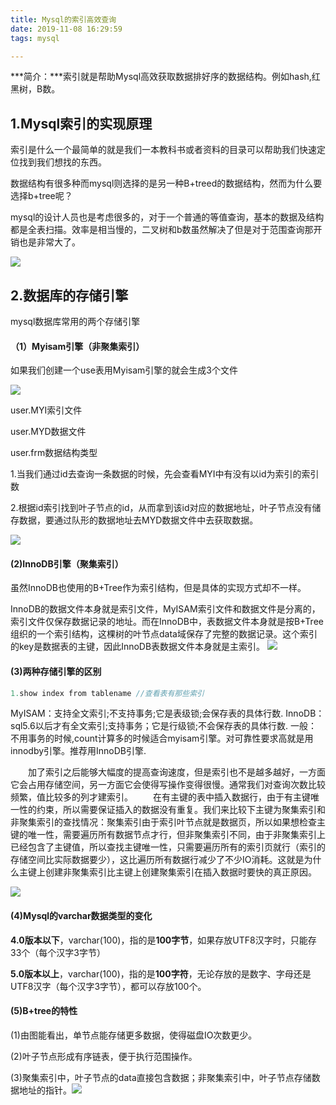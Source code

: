 ```yaml
---
title: Mysql的索引高效查询
date: 2019-11-08 16:29:59
tags: mysql

---
```

***简介：***索引就是帮助Mysql高效获取数据排好序的数据结构。例如hash,红黑树，B数。

<!--more-->

## 1.Mysql索引的实现原理

索引是什么一个最简单的就是我们一本教科书或者资料的目录可以帮助我们快速定位找到我们想找的东西。

数据结构有很多种而mysql则选择的是另一种B+treed的数据结构，然而为什么要选择b+tree呢？

mysql的设计人员也是考虑很多的，对于一个普通的等值查询，基本的数据及结构都是全表扫描。效率是相当慢的，二叉树和b数虽然解决了但是对于范围查询那开销也是非常大了。

![](http://dsvip1.vip/mysql1.png)

## 2.数据库的存储引擎

mysql数据库常用的两个存储引擎

#### （1）Myisam引擎（非聚集索引）

如果我们创建一个use表用Myisam引擎的就会生成3个文件

![](http://dsvip1.vip/mysql2.png)

user.MYI索引文件

user.MYD数据文件

user.frm数据结构类型

1.当我们通过id去查询一条数据的时候，先会查看MYI中有没有以id为索引的索引数

2.根据id索引找到叶子节点的id，从而拿到该id对应的数据地址，叶子节点没有储存数据，要通过队形的数据地址去MYD数据文件中去获取数据。

![](http://dsvip1.vip/mysql3.png)

#### (2)InnoDB引擎（聚集索引）

虽然InnoDB也使用的B+Tree作为索引结构，但是具体的实现方式却不一样。

InnoDB的数据文件本身就是索引文件，MyISAM索引文件和数据文件是分离的，索引文件仅保存数据记录的地址。而在InnoDB中，表数据文件本身就是按B+Tree组织的一个索引结构，这棵树的叶节点data域保存了完整的数据记录。这个索引的key是数据表的主键，因此InnoDB表数据文件本身就是主索引。
![](http://dsvip1.vip/mysql4.png)

#### (3)两种存储引擎的区别

```java
1.show index from tablename //查看表有那些索引
```

MyISAM：支持全文索引;不支持事务;它是表级锁;会保存表的具体行数.
InnoDB：sql5.6以后才有全文索引;支持事务；它是行级锁;不会保存表的具体行数.
一般：不用事务的时候,count计算多的时候适合myisam引擎。对可靠性要求高就是用innodby引擎。推荐用InnoDB引擎.

　　加了索引之后能够大幅度的提高查询速度，但是索引也不是越多越好，一方面它会占用存储空间，另一方面它会使得写操作变得很慢。通常我们对查询次数比较频繁，值比较多的列才建索引。
　　在有主键的表中插入数据行，由于有主键唯一性的约束，所以需要保证插入的数据没有重复。我们来比较下主键为聚集索引和非聚集索引的查找情况：聚集索引由于索引叶节点就是数据页，所以如果想检查主键的唯一性，需要遍历所有数据节点才行，但非聚集索引不同，由于非聚集索引上已经包含了主键值，所以查找主键唯一性，只需要遍历所有的索引页就行（索引的存储空间比实际数据要少），这比遍历所有数据行减少了不少IO消耗。这就是为什么主键上创建非聚集索引比主键上创建聚集索引在插入数据时要快的真正原因。

![](http://dsvip1.vip/mysql6.png)

#### (4)Mysql的varchar数据类型的变化

**4.0版本以下**，varchar(100)，指的是**100字节**，如果存放UTF8汉字时，只能存33个（每个汉字3字节） 

**5.0版本以上**，varchar(100)，指的是**100字符**，无论存放的是数字、字母还是UTF8汉字（每个汉字3字节），都可以存放100个。

#### (5)B+tree的特性

(1)由图能看出，单节点能存储更多数据，使得磁盘IO次数更少。

(2)叶子节点形成有序链表，便于执行范围操作。

(3)聚集索引中，叶子节点的data直接包含数据；非聚集索引中，叶子节点存储数据地址的指针。![](http://dsvip1.vip/mysql5.png)